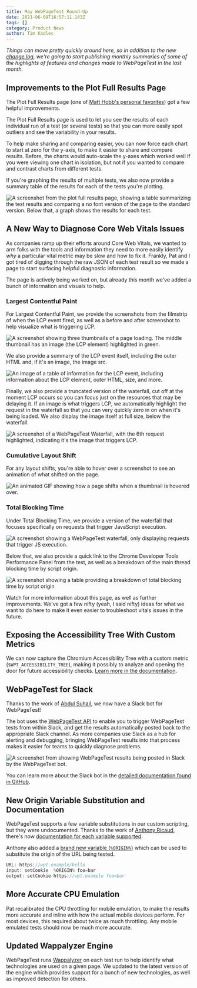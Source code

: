 ```yaml
---
title: May WebPageTest Round-Up
date: 2021-06-09T16:57:11.143Z
tags: []
category: Product News
author: Tim Kadlec
---
```

*Things can move pretty quickly around here, so in addition to the new [change log](https://docs.webpagetest.org/change-log/), we're going to start publishing monthly summaries of some of the highlights of features and changes made to WebPageTest in the last month.*

## Improvements to the Plot Full Results Page

The Plot Full Results page (one of [Matt Hobb's personal favorites](https://nooshu.github.io/blog/2021/04/13/how-to-use-webpagetests-graph-page-data-view/)) got a few helpful improvements.

The Plot Full Results page is used to let you see the results of each individual run of a test (or several tests) so that you can more easily spot outliers and see the variability in your results.

To help make sharing and comparing easier, you can now force each chart to start at zero for the y-axis, to make it easier to share and compare results. Before, the charts would auto-scale the y-axes which worked well if you were viewing one chart in isolation, but not if you wanted to compare and contrast charts from different tests.

If you're graphing the results of multiple tests, we also now provide a summary table of the results for each of the tests you're plotting.

![A screenshot from the plot full results page, showing a table summarizing the test results and comparing a no font version of the page to the standard version. Below that, a graph shows the results for each test.](https://res.cloudinary.com/psaulitis/image/upload/f_auto,q_auto/v1623258076/may-roundup-plot-results.png)

## A New Way to Diagnose Core Web Vitals Issues

As companies ramp up their efforts around Core Web Vitals, we wanted to arm folks with the tools and information they need to more easily identify *why* a particular vital metric may be slow and how to fix it. Frankly, Pat and I got tired of digging through the raw JSON of each test result so we made a page to start surfacing helpful diagnostic information.

The page is actively being worked on, but already this month we've added a bunch of information and visuals to help.

### Largest Contentful Paint

For Largest Contentful Paint, we provide the screenshots from the filmstrip of when the LCP event fired, as well as a before and after screenshot to help visualize what is triggering LCP.

![A screenshot showing three thumbnails of a page loading. The middle thumbnail has an image (the LCP element) highlighted in green.](https://res.cloudinary.com/psaulitis/image/upload/f_auto,q_auto/v1623258075/may-roundup-lcp-highlight.png)

We also provide a summary of the LCP event itself, including the outer HTML and, if it's an image, the image src.

![An image of a table of information for the LCP event, including information about the LCP element, outer HTML, size, and more.](https://res.cloudinary.com/psaulitis/image/upload/f_auto,q_auto/v1623258075/may-roundup-lcp-summary.png)

Finally, we also provide a truncated version of the waterfall, cut off at the moment LCP occurs so you can focus just on the resources that may be delaying it. If an image is what triggers LCP, we  automatically highlight the request in the waterfall so that you can very quickly zero in on when it's being loaded. We also display the image itself at full size, below the waterfall.

![A screenshot of a WebPageTest Waterfall, with the 6th request highlighted, indicating it's the image that triggers LCP.](https://res.cloudinary.com/psaulitis/image/upload/f_auto,q_auto/v1623258075/may-roundup-lcp-waterfall.png)

### Cumulative Layout Shift

For any layout shifts, you're able to hover over a screenshot to see an animation of what shifted on the page.

![An animated GIF showing how a page shifts when a thumbnail is hovered over.](https://res.cloudinary.com/psaulitis/video/upload/f_auto,q_auto/v1623258076/may-roundup-cls-animation.gif)

### Total Blocking Time

Under Total Blocking Time, we provide a version of the waterfall that focuses specifically on requests that trigger JavaScript execution.

![A screenshot showing a WebPageTest waterfall, only displaying requests that trigger JS execution.](https://res.cloudinary.com/psaulitis/image/upload/f_auto,q_auto/v1623258076/may-roundup-tbt-waterfall.png)

Below that, we also provide a quick link to the Chrome Developer Tools Performance Panel from the test, as well as a breakdown of the main thread blocking time by script origin.

![A screenshot showing a table providing a breakdown of total blocking time by script origin](https://res.cloudinary.com/psaulitis/image/upload/f_auto,q_auto/v1623258076/may-roundup-tbt-origin.png)

Watch for more information about this page, as well as further improvements. We've got a few nifty (yeah, I said nifty) ideas for what we want to do here to make it even easier to troubleshoot vitals issues in the future.

## Exposing the Accessibility Tree With Custom Metrics

We can now capture the Chromium Accessibility Tree with a custom metric (`$WPT_ACCESSIBILITY_TREE`), making it possibly to analyze and opening the door for future accessibility checks. [Learn more in the documentation](https://docs.webpagetest.org/custom-metrics/#accessing-requests-data-(chrome-only)).

## WebPageTest for Slack

Thanks to the work of [Abdul Suhail](https://twitter.com/abdul_suhaill), we now have a Slack bot for WebPageTest!

The bot uses the [WebPageTest API](https://product.webpagetest.org/api) to enable you to trigger WebPageTest tests from within Slack, and get the results automatically posted back to the appropriate Slack channel. As more companies use Slack as a hub for alerting and debugging, bringing WebPageTest results into that process makes it easier for teams to quickly diagnose problems.

![A screenshot from showing WebPageTest results being posted in Slack by the WebPageTest bot.](https://res.cloudinary.com/psaulitis/image/upload/f_auto,q_auto/v1623258076/may-roundup-slack.png)

You can learn more about the Slack bot in the [detailed documentation found in GitHub](https://github.com/WebPageTest/webpagetest-slack).

## New Origin Variable Substitution and Documentation

WebPageTest supports a few variable substitutions in our custom scripting, but they were undocumented. Thanks to the work of [Anthony Ricaud](https://ricaud.me/blog/), there's now [documentation for each variable supported](https://docs.webpagetest.org/scripting/#variable-substitutions).

Anthony also added a [brand new variable (`%ORIGIN%`)](https://docs.webpagetest.org/scripting/#%25origin%25) which can be used to substitute the origin of the URL being tested.

```jsx
URL: https://wpt.example/hello
input: setCookie  %ORIGIN% foo=bar
output: setCookie https://wpt.example foo=bar
```

## More Accurate CPU Emulation

Pat recalibrated the CPU throttling for mobile emulation, to make the results more accurate and inline with how the actual mobile devices perform. For most devices, this required about twice as much throttling. Any mobile emulated tests should now be much more accurate.

## Updated Wappalyzer Engine

WebPageTest runs [Wappalyzer](https://www.wappalyzer.com/) on each test run to help identify what technologies are used on a given page. We updated to the latest version of the engine which provides support for a bunch of new technologies, as well as improved detection for others.